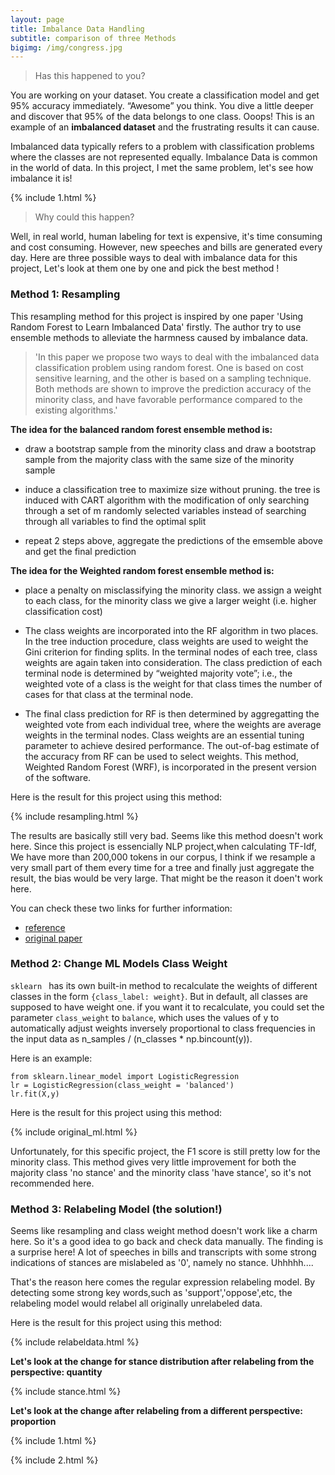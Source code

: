 ```yaml
---
layout: page
title: Imbalance Data Handling
subtitle: comparison of three Methods
bigimg: /img/congress.jpg
---
```


> Has this happened to you?

You are working on your dataset. You create a classification model and get 95% accuracy immediately. “Awesome” you think. You dive a little deeper and discover that 95% of the data belongs to one class. Ooops! This is an example of an **imbalanced dataset** and the frustrating results it can cause.

Imbalanced data typically refers to a problem with classification problems where the classes are not represented equally.
Imbalance Data is common in the world of data. In this project, I met the same problem, let's see how imbalance it is!

{% include 1.html %}

> Why could this happen?

Well, in real world, human labeling for text is expensive, it's time consuming and cost consuming. However, new speeches and bills are generated every day. Here are three possible ways to deal with imbalance data for this project, Let's look at them one by one and pick the best method !

### Method 1: Resampling

This resampling method for this project is inspired by one paper 'Using Random Forest to Learn Imbalanced Data' firstly.
The author try to use ensemble methods to alleviate the harmness caused by imbalance data. 

>'In this paper we propose two ways to deal with the imbalanced data classification problem using random forest. One is based on cost sensitive learning, and the other is based on a sampling technique. Both methods are shown to improve the prediction accuracy of the minority class, and have favorable performance compared to the existing algorithms.'

**The idea for the balanced random forest ensemble method is:**

- draw a bootstrap sample from the minority class and draw a bootstrap sample from the majority class with the same size of the minority sample

- induce a classification tree to maximize size without pruning. the tree is induced with CART algorithm with the modification of only searching through a set of m randomly selected variables instead of searching through all variables to find the optimal split

- repeat 2 steps above, aggregate the predictions of the emsemble above and get the final prediction

**The idea for the Weighted random forest ensemble method is:**

- place a penalty on misclassifying the minority class. we assign a weight to each class, for the minority class we give a larger weight (i.e. higher classification cost)

- The class weights are incorporated into the RF algorithm in two places. In the tree induction procedure, class weights are used to weight the Gini criterion for finding splits. In the terminal nodes of each tree, class weights are again taken into consideration. The class prediction of each terminal node is determined by “weighted majority vote”; i.e., the weighted vote of a class is the weight for that class times the number of cases for that class at the terminal node.

- The final class prediction for RF is then determined by aggregatting the weighted vote from each individual tree, where the weights are average weights in the terminal nodes. Class weights are an essential tuning parameter to achieve desired performance. The out-of-bag estimate of the accuracy from RF can be used to select weights. This method, Weighted Random Forest (WRF), is incorporated in the present version of the software.

Here is the result for this project using this method:
 
 {% include resampling.html %}
 
 The results are basically still very bad. Seems like this method doesn't work here. Since this project is essencially NLP project,when calculating TF-Idf, We have more than 200,000 tokens in our corpus, I think if we resample a very small part of them every time for a tree and finally just aggregate the result, the bias would be very large. That might be the reason it doen't work here. 

You can check these two links for further information:

* [reference](https://imbalanced-learn.org/en/stable/ensemble.html)
* [original paper](https://statistics.berkeley.edu/sites/default/files/tech-reports/666.pdf)

### Method 2: Change ML Models Class Weight

`sklearn ` has its own built-in method to recalculate the weights of different classes in the form `{class_label: weight}`. 
 But in default, all classes are supposed to have weight one. if you want it to recalculate, you could set the parameter `class_weight` to `balance`, which uses the values of y to automatically adjust weights inversely proportional to class frequencies in the input data as n_samples / (n_classes * np.bincount(y)).
 
 Here is an example:
 ```
 from sklearn.linear_model import LogisticRegression
 lr = LogisticRegression(class_weight = 'balanced')
 lr.fit(X,y)
 ```
 
 Here is the result for this project using this method:
 
 {% include original_ml.html %}
 
Unfortunately, for this specific project, the F1 score is still pretty low for the minority class. This method gives very little improvement for both the majority class 'no stance' and the minority class 'have stance', so it's not recommended here.
 
 
### Method 3: Relabeling Model (the solution!)

Seems like resampling and class weight method doesn't work like a charm here. So it's a good idea to go back and check data manually. The finding is a surprise here! A lot of speeches in bills and transcripts with some strong indications of stances are mislabeled as '0', namely no stance. Uhhhhh....

That's the reason here comes the regular expression relabeling model. By detecting some strong key words,such as 'support','oppose',etc, the relabeling model would relabel all originally unrelabeled data.

Here is the result for this project using this method:
 
 {% include relabeldata.html %}

**Let's look at the change for stance distribution after relabeling from the perspective: quantity**


{% include stance.html %}

**Let's look at the change after relabeling from a different perspective: proportion**

{% include 1.html %}

{% include 2.html %}
